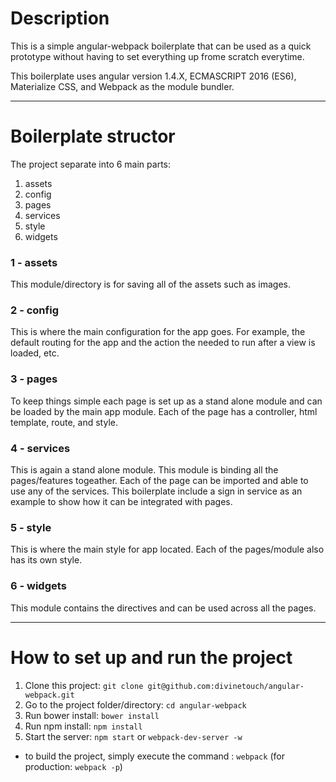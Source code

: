 # Description

This is a simple angular-webpack boilerplate that can be used as a quick prototype without having to set everything up frome scratch everytime. 

This boilerplate uses angular version 1.4.X, ECMASCRIPT 2016 (ES6), Materialize CSS, and Webpack as the module bundler.

---

# Boilerplate structor

The project separate into 6 main parts:

1. assets
2. config
3. pages
4. services
5. style
6. widgets

### 1 - assets

This module/directory is for saving all of the assets such as images.

### 2 - config

This is where the main configuration for the app goes. For example, the default routing for the app and the action the needed to run after a view is loaded, etc.

### 3 - pages

To keep things simple each page is set up as a stand alone module and can be loaded by the main app module. Each of the page has a controller, html template, route, and style.

### 4 - services

This is again a stand alone module. This module is binding all the pages/features togeather. Each of the page can be imported and able to use any of the services. This boilerplate include a sign in service as an example to show how it can be integrated with pages.

### 5 - style

This is where the main style for app located. Each of the pages/module also has its own style. 

### 6 - widgets

This module contains the directives and can be used across all the pages.

---

# How to set up and run the project

1. Clone this project: ```git clone git@github.com:divinetouch/angular-webpack.git```
2. Go to the project folder/directory: ```cd angular-webpack```
3. Run bower install: ```bower install```
4. Run npm install: ```npm install```
5. Start the server: ```npm start``` or ```webpack-dev-server -w```

- to build the project, simply execute the command : ```webpack``` (for production: ```webpack -p```)